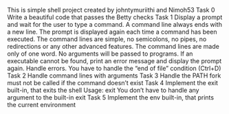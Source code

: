 This is simple shell project created by johntymuriithi and Nimoh53
Task 0 Write a beautiful code that passes the Betty checks
Task 1 
Display a prompt and wait for the user to type a command. A command line always ends with a new line.
The prompt is displayed again each time a command has been executed.
The command lines are simple, no semicolons, no pipes, no redirections or any other advanced features.
The command lines are made only of one word. No arguments will be passed to programs.
If an executable cannot be found, print an error message and display the prompt again.
Handle errors.
You have to handle the “end of file” condition (Ctrl+D)
Task 2 Handle command lines with arguments
Task 3 
Handle the PATH
fork must not be called if the command doesn’t exist
Task 4
Implement the exit built-in, that exits the shell
Usage: exit
You don’t have to handle any argument to the built-in exit
Task 5 Implement the env built-in, that prints the current environment
